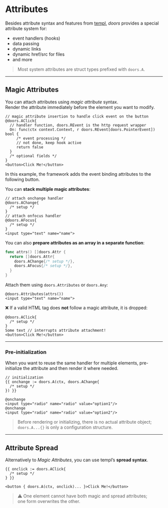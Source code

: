 # Attributes

Besides attribute syntax and features from [templ](https://templ.guide/syntax-and-usage/attributes), *doors* provides a special attribute system for:

- event handlers (hooks)
- data passing
- dynamic links
- dynamic href/src for files
- and more

> Most system attributes are struct types prefixed with `doors.A`. 

---

## Magic Attributes

You can attach attributes using *magic attribute* syntax.  
Render the attribute immediately before the element you want to modify.

```templ
// magic attribute insertion to handle click event on the button
@doors.AClick{
  // handler function, doors.REvent is the http request wrapper
  On: func(ctx context.Context, r doors.REvent[doors.PointerEvent]) bool {
     /* event processing */
     // not done, keep hook active
     return false
  }
  /* optional fields */
}
<button>Click Me!</button> 
```

In this example, the framework adds the event binding attributes to the following button.

You can **stack multiple magic attributes**:

```templ
// attach onchange handler
@doors.AChange{
  /* setup */
}
// attach onfocus handler
@doors.AFocus{
  /* setup */
}
<input type="text" name="name">
```

You can also **prepare attributes as an array in a separate function**:

```go
func attrs() []doors.Attr {
  return []doors.Attr{
    doors.AChange{/* setup */},
    doors.AFocus{/* setup */},
  }
}
```

Attach them using `doors.Attributes` or `doors.Any`:

```templ
@doors.Attributes(attrs())
<input type="text" name="name">
```

❌ If a valid HTML tag does **not** follow a magic attribute, it is dropped:

```templ
@doors.AClick{
  /* setup */
}
Some text // interrupts attribute attachment!
<button>Click Me!</button> 
```

---

### Pre-initialization

When you want to reuse the same handler for multiple elements, pre-initialize the attribute and then render it where needed.

```templ
// initialization
{{ onchange := doors.A(ctx, doors.AChange{
  /* setup */
}) }}

@onchange
<input type="radio" name="radio" value="option1"/>
@onchange
<input type="radio" name="radio" value="option2"/>
```

> Before rendering or initializing, there is no actual attribute object;  
> `doors.A...{}` is only a configuration structure.

---

## Attribute Spread

Alternatively to *Magic Attributes*, you can use templ’s **spread syntax**.

```templ
{{ onclick := doors.AClick{
  /* setup */
} }}

<button { doors.A(ctx, onclick)... }>Click Me!</button>
```

> ⚠️ One element cannot have both magic and spread attributes;  
> one form overwrites the other.
